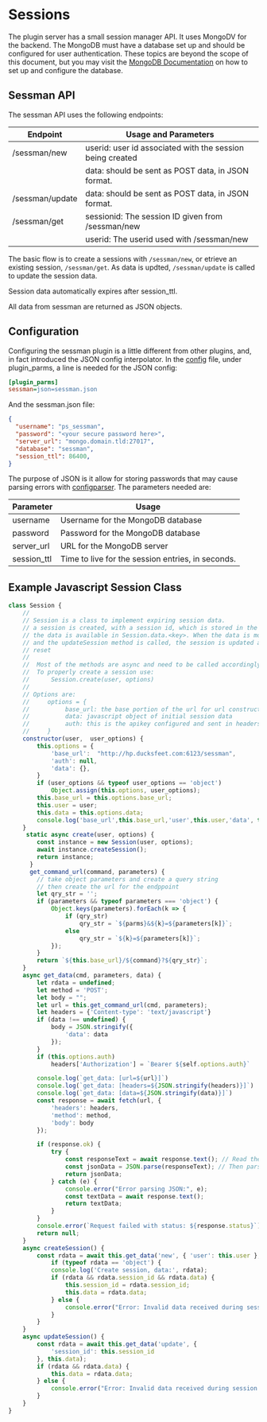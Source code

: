 # Sessions
The plugin server has a small session manager API. It uses MongoDV for the backend. The MongoDB must have a database set up and should be configured for user authentication. These topics are beyond the scope of this document, but you may visit the [MongoDB Documentation](https://www.mongodb.com/docs/) on how to set up and configure the database.

## Sessman API
The sessman API uses the following endpoints: 

|Endpoint          | Usage and Parameters                                       |
|------------------|------------------------------------------------------------|
| /sessman/new     |  userid: user id associated with the session being created |
|                  |  data: should be sent as POST data, in JSON format.        |
| /sessman/update  |  data: should be sent as POST data, in JSON format.        |
| /sessman/get     | sessionid: The session ID given from /sessman/new          |
|                  | userid: The userid used with /sessman/new                  |

The basic flow is to create a sessions with `/sessman/new`, or etrieve an existing session, `/sessman/get`. As data is updted, `/sessman/update` is called to update the session data. 

Session data automatically expires after session_ttl. 

All data from sessman are returned as JSON objects.

## Configuration
Configuring the sessman plugin is a little different from other plugins, and, in fact introduced the JSON config interpolator. In the [config](Config.md) file, under plugin_parms, a line is needed for the JSON config:

```ini
[plugin_parms]
sessman=json=sessman.json
```

And the sessman.json file:

```json
{
  "username": "ps_sessman",
  "password": "<your secure password here>",
  "server_url": "mongo.domain.tld:27017",
  "database": "sessman",
  "session_ttl": 86400,
}
```

The purpose of JSON is it allow for storing passwords that may cause parsing errors with [configparser](https://docs.python.org/3/library/configparser.html). The parameters needed 
are: 

|Parameter      |Usage                                               |
|---------------|----------------------------------------------------|
| username      | Username for the MongoDB database                  |
| password      | Password for the MongoDB database                  |
| server_url    | URL for the MongoDB server                         |
| session_ttl   | Time to live for the session entries, in seconds.  |


## Example Javascript Session Class

```javascript
class Session {
    //
    // Session is a class to implement expiring session data.
    // a session is created, with a session id, which is stored in the class
    // the data is available in Session.data.<key>. When the data is modified
    // and the updateSession method is called, the session is updated and its expiry is
    // reset
    //
    //  Most of the methods are async and need to be called accordingly.
    //  To properly create a session use:
    //      Session.create(user, options)
    //
    // Options are:
    //     options = {
    //          base_url: the base portion of the url for url construction
    //          data: javascript object of initial session data
    //          auth: this is the apikey configured and sent in headers as a bearer token
    //     }
    constructor(user,  user_options) {
        this.options = {
            'base_url':  "http://hp.ducksfeet.com:6123/sessman",
            'auth': null,
            'data': {},
        }
        if (user_options && typeof user_options == 'object')
            Object.assign(this.options, user_options);
        this.base_url = this.options.base_url;
        this.user = user;
        this.data = this.options.data;
        console.log('base_url',this.base_url,'user',this.user,'data', this.data);
    }
     static async create(user, options) {
        const instance = new Session(user, options);
        await instance.createSession();
        return instance;
      }
      get_command_url(command, parameters) {
        // take object parameters and create a query string
        // then create the url for the endppoint
        let qry_str = '';
        if (parameters && typeof parameters === 'object') {
            Object.keys(parameters).forEach(k => {
                if (qry_str)
                    qry_str = `${parms}&${k}=${parameters[k]}`;
                else
                    qry_str = `${k}=${parameters[k]}`;
            });
        }
        return `${this.base_url}/${command}?${qry_str}`;
    }
    async get_data(cmd, parameters, data) {
        let rdata = undefined;
        let method = 'POST';
        let body = "";
        let url = this.get_command_url(cmd, parameters);
        let headers = {'Content-type': 'text/javascript'}
        if (data !== undefined) {
            body = JSON.stringify({
                'data': data
            });
        }
        if (this.options.auth)
            headers['Authorization'] = `Bearer ${self.options.auth}`

        console.log(`get_data: [url=${url}]`)
        console.log(`get_data: [headers=${JSON.stringify(headers)}]`)
        console.log(`get_data: [data=${JSON.stringify(data)}]`)
        const response = await fetch(url, {
            'headers': headers,
            'method': method,
            'body': body
        });

        if (response.ok) {
            try {
                const responseText = await response.text(); // Read the response body as text
                const jsonData = JSON.parse(responseText); // Then parse it as JSON
                return jsonData;
            } catch (e) {
                console.error("Error parsing JSON:", e);
                const textData = await response.text();
                return textData;
            }
        }
        console.error(`Request failed with status: ${response.status}`);
        return null;
    }
    async createSession() {
        const rdata = await this.get_data('new', { 'user': this.user }, this.data); // Pass this.data as the request body
            if (typeof rdata == 'object') {
            console.log('Create session, data:', rdata);
            if (rdata && rdata.session_id && rdata.data) {
                this.session_id = rdata.session_id;
                this.data = rdata.data;
            } else {
                console.error("Error: Invalid data received during session creation: ", rdata);
            }
        }
    }
    async updateSession() {
        const rdata = await this.get_data('update', {
            'session_id': this.session_id
        }, this.data);
        if (rdata && rdata.data) {
            this.data = rdata.data;
        } else {
            console.error("Error: Invalid data received during session update.");
        }
    }
}
```